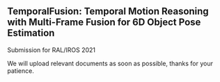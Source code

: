 ## TemporalFusion: Temporal Motion Reasoning with Multi-Frame Fusion for 6D Object Pose Estimation

Submission for RAL/IROS 2021

We will upload relevant documents as soon as possible, thanks for your patience.